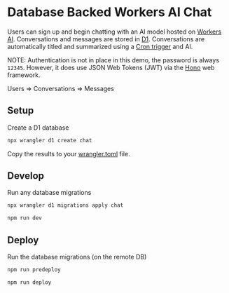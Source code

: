 # Database Backed Workers AI Chat

Users can sign up and begin chatting with an AI model hosted on [Workers AI](https://developers.cloudflare.com/workers-ai/). Conversations and messages are stored in [D1](https://developers.cloudflare.com/d1/). Conversations are automatically titled and summarized using a [Cron trigger](https://developers.cloudflare.com/workers/configuration/cron-triggers/) and AI.

NOTE: Authentication is not in place in this demo, the password is always `12345`. However, it does use JSON Web Tokens (JWT) via the [Hono](https://honojs.dev) web framework.

Users => Conversations => Messages

## Setup

Create a D1 database

```bash
npx wrangler d1 create chat
```

Copy the results to your [wrangler.toml](./wrangler.toml) file.

## Develop

Run any database migrations

```bash
npx wrangler d1 migrations apply chat
```

```bash
npm run dev
```

## Deploy

Run the database migrations (on the remote DB)
```bash
npm run predeploy
```

```bash
npm run deploy
```
